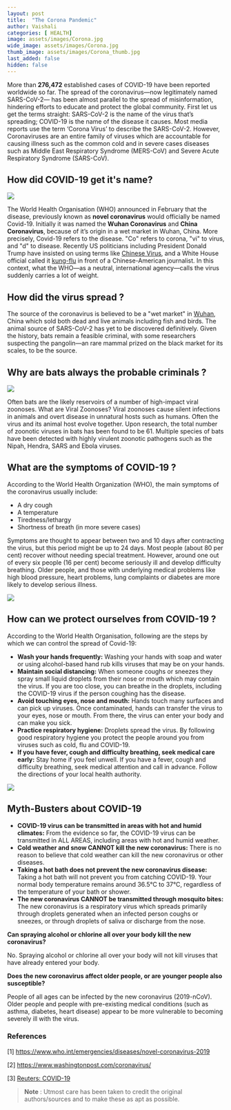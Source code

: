 ```yaml
---
layout: post
title:  "The Corona Pandemic"
author: Vaishali
categories: [ HEALTH]
image: assets/images/Corona.jpg
wide_image: assets/images/Corona.jpg
thumb_image: assets/images/Corona_thumb.jpg
last_added: false
hidden: false
---
```

More than **276,472** established cases of COVID-19 have been reported worldwide so far. The spread of the coronavirus—now legitimately named SARS-CoV-2— has been almost parallel to the spread of misinformation, hindering efforts to educate and protect the global community. First let us get the terms straight: SARS-CoV-2 is the name of the virus that’s spreading; COVID-19 is the name of the disease it causes. Most media reports use the term ‘Corona Virus’ to describe the SARS-CoV-2. However, Coronaviruses are an entire family of viruses which are accountable for causing illness such as the common cold and in severe cases diseases such as Middle East Respiratory Syndrome (MERS-CoV) and Severe Acute Respiratory Syndrome (SARS-CoV).


## How did COVID-19 get it's name?
![](https://github.com/monsij/insight/raw/master/assets/images/corona2.jpg)

The World Health Organisation (WHO) announced in February that the disease, previously known as **novel coronavirus** would officially be named Covid-19.  Initially it was named the **Wuhan Coronavirus** and **China Coronavirus**, because of it’s origin in a wet market in Wuhan, China.
More precisely, Covid-19 refers to the disease. "Co" refers to corona, "vi" to virus, and "d" to disease. Recently US politicians including President Donald Trump have insisted on using terms like <a href="https://qz.com/1819704/us-and-china-in-a-nasty-war-of-words-over-coronavirus/" target="_blank"> Chinese Virus</a>, and a White House official called it <a href="https://twitter.com/weijia/status/1239923246801334283?ref_src=twsrc%5Egoogle%7Ctwcamp%5Enews%7Ctwgr%5Etweet" target="_blank">kung-flu</a> in front of a Chinese-American journalist. In this context, what the WHO—as a neutral, international agency—calls the virus suddenly carries a lot of weight.


## How did the virus spread ?

The source of the coronavirus is believed to be a "wet market" in <a href="https://www.telegraph.co.uk/news/2020/01/23/inside-wuhan-ground-zero-coronavirus-epidemic/" target="_blank">Wuhan</a>, China which sold both dead and live animals including fish and birds. The animal source of SARS-CoV-2 has yet to be discovered definitively. Given the history, bats remain a feasible criminal, with some researchers suspecting the pangolin—an rare mammal prized on the black market for its scales, to be the source.



## Why are bats always the probable criminals ?
![](https://github.com/monsij/insight/raw/master/assets/images/corona3.jpg)

Often bats are the likely reservoirs of a number of high-impact viral zoonoses. What are Viral Zoonoses? Viral zoonoses cause silent infections in animals and overt disease in unnatural hosts such as humans. Often the virus and its animal host evolve together. Upon research, the total number of zoonotic viruses in bats has been found to be 61. Multiple species of bats have been detected with highly virulent zoonotic pathogens such as the Nipah, Hendra, SARS and Ebola viruses.  

## What are the symptoms of COVID-19 ?

According to the World Health Organization (WHO), the main symptoms of the coronavirus
usually include:
- A dry cough
- A temperature
- Tiredness/lethargy
- Shortness of breath (in more severe cases)

Symptoms are thought to appear between two and 10 days after contracting the virus, but this period might be up to 24 days. Most people (about 80 per cent)  recover without needing special treatment. However, around one out of every six people (16 per cent) become seriously ill and develop difficulty breathing. Older people, and those with underlying medical problems like high blood pressure, heart problems, lung complaints or diabetes are more likely to develop serious illness.


![](https://github.com/monsij/insight/raw/master/assets/images/corona4.jpg)


## How can we protect ourselves from COVID-19 ?

According to the World Health Organisation, following are the steps by which we can control the
spread of Covid-19:

- **Wash your hands frequently:** Washing your hands with soap and water or using
alcohol-based hand rub kills viruses that may be on your hands.
- **Maintain social distancing:** When someone coughs or sneezes they spray small liquid
droplets from their nose or mouth which may contain the virus. If you are too close, you
can breathe in the droplets, including the COVID-19 virus if the person coughing has the
disease.
- **Avoid touching eyes, nose and mouth:** Hands touch many surfaces and can pick up
viruses. Once contaminated, hands can transfer the virus to your eyes, nose or mouth.
From there, the virus can enter your body and can make you sick.
- **Practice respiratory hygiene:** Droplets spread the virus. By following good respiratory
hygiene you protect the people around you from viruses such as cold, flu and COVID-19.
- **If you have fever, cough and difficulty breathing, seek medical care early:** Stay
home if you feel unwell. If you have a fever, cough and difficulty breathing, seek medical
attention and call in advance. Follow the directions of your local health authority.

![](https://github.com/monsij/insight/raw/master/assets/images/corona5.jpg)

## Myth-Busters about COVID-19

- **COVID-19 virus can be transmitted in areas with hot and humid climates:** From
the evidence so far, the COVID-19 virus can be transmitted in ALL AREAS, including areas
with hot and humid weather.
- **Cold weather and snow CANNOT kill the new coronavirus:** There is no reason to
believe that cold weather can kill the new coronavirus or other diseases.
- **Taking a hot bath does not prevent the new coronavirus disease:** Taking a hot
bath will not prevent you from catching COVID-19. Your normal body temperature remains
around 36.5°C to 37°C, regardless of the temperature of your bath or shower.
- **The new coronavirus CANNOT be transmitted through mosquito bites:** The new
coronavirus is a respiratory virus which spreads primarily through droplets generated when an infected person coughs or sneezes, or through droplets of saliva or discharge
from the nose.

**Can spraying alcohol or chlorine all over your body kill the new coronavirus?**

No. Spraying alcohol or chlorine all over your body will not kill viruses that have already
entered your body.

**Does the new coronavirus affect older people, or are younger people also
susceptible?**

People of all ages can be infected by the new coronavirus (2019-nCoV). Older people and
people with pre-existing medical conditions (such as asthma, diabetes, heart disease) appear
to be more vulnerable to becoming severely ill with the virus.

### References

[1] <a href="https://www.who.int/emergencies/diseases/novel-coronavirus-2019" target="_blank">https://www.who.int/emergencies/diseases/novel-coronavirus-2019</a>

[2] <a href="https://www.washingtonpost.com/coronavirus/" target="_blank">https://www.washingtonpost.com/coronavirus/</a>

[3] <a href="https://www.reuters.com/article/us-health-coronavirus-snapshot/what-you-need-to-know-about-the-coronavirus-idUSKBN21D1NK" target="_blank">Reuters: COVID-19</a>


> **Note** :
Utmost care has been taken to credit the original authors/sources and to make these as apt as possible.
